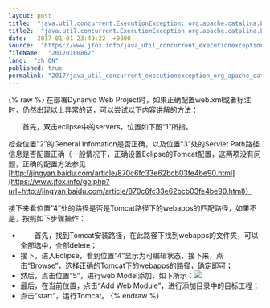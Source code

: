```yaml
---
layout: post
title:  "java.util.concurrent.ExecutionException: org.apache.catalina.LifecycleExcept问题解决方案"
title2:  "java.util.concurrent.ExecutionException org.apache.catalina.LifecycleExcept问题解决方案"
date:   2017-01-01 23:49:22  +0800
source:  "https://www.jfox.info/java_util_concurrent_executionexception_org_apache_catalina_lifecycleexcept_wen_ti_jie_jue_fang_an.html"
fileName:  "20170100862"
lang:  "zh_CN"
published: true
permalink: "2017/java_util_concurrent_executionexception_org_apache_catalina_lifecycleexcept_wen_ti_jie_jue_fang_an.html"
---
```

{% raw %}
在部署Dynamic Web Project时，如果正确配置web.xml或者标注时，仍然出现以上异常的话，可以尝试以下内容讲解的方法：

　　首先，双击eclipse中的servers，位置如下图“1”所指。

检查位置”2″的General Infomation是否正确，以及位置“3”处的Servlet Path路径信息是否配置正确（一般情况下，正确设置Eclipse的Tomcat配置，这两项没有问题，正确的配置方法参见[http://jingyan.baidu.com/article/870c6fc33e62bcb03fe4be90.html](https://www.jfox.info/go.php?url=http://jingyan.baidu.com/article/870c6fc33e62bcb03fe4be90.html)）

接下来看位置“4”处的路径是否是Tomcat路径下的webapps的匹配路径，如果不是，按照如下步骤操作：

- 　　首先，找到Tomcat安装路径，在此路径下找到webapps的文件夹，可以全部选中，全部delete；
- 接下，进入Eclipse，看到位置“4”显示为可编辑状态，接下来，点击“Browse”，选择正确的Tomcat下的webapps的路径，确定即可；
- 然后，点击位置“5”，进行web Model添加，如下所示：![](0484ddd.png)
- 最后，在当前位置，点击“Add Web Module”，进行添加目录中的目标工程；
- 点击“start”，运行Tomcat。
{% endraw %}